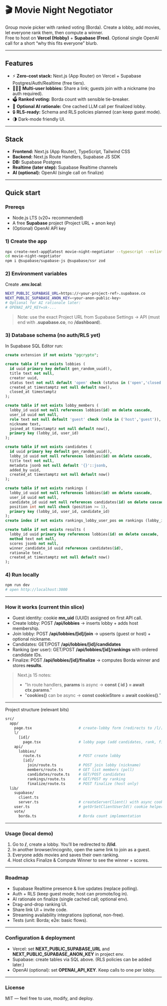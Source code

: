 # 🎬 Movie Night Negotiator

Group movie picker with ranked voting (Borda). Create a lobby, add movies, let everyone rank them, then compute a winner.  
Free to host on **Vercel (Hobby)** + **Supabase (Free)**. Optional single OpenAI call for a short “why this fits everyone” blurb.

---

## Features

- ⚡ **Zero-cost stack:** Next.js (App Router) on Vercel + Supabase Postgres/Auth/Realtime (free tiers).
- 🧑‍🤝‍🧑 **Multi-user lobbies:** Share a link; guests join with a nickname (no auth required).
- 🗳️ **Ranked voting:** Borda count with sensible tie-breaker.
- 🧠 **Optional AI rationale:** One cached LLM call per finalized lobby.
- 🔒 **RLS-ready:** Schema and RLS policies planned (can keep guest mode).
- 🌗 Dark-mode friendly UI.

---

## Stack

- **Frontend:** Next.js (App Router), TypeScript, Tailwind CSS
- **Backend:** Next.js Route Handlers, Supabase JS SDK
- **DB:** Supabase Postgres
- **Realtime (later step):** Supabase Realtime channels
- **AI (optional):** OpenAI (single call on finalize)

---

## Quick start

### Prereqs
- Node.js LTS (v20+ recommended)
- A free **Supabase** project (Project URL + anon key)
- (Optional) OpenAI API key

### 1) Create the app
```bash
npx create-next-app@latest movie-night-negotiator --typescript --eslint --tailwind --app --src-dir --import-alias "@/*"
cd movie-night-negotiator
npm i @supabase/supabase-js @supabase/ssr zod
```

### 2) Environment variables
Create **.env.local**:
```bash
NEXT_PUBLIC_SUPABASE_URL=https://<your-project-ref>.supabase.co
NEXT_PUBLIC_SUPABASE_ANON_KEY=<your-anon-public-key>
# Optional for AI rationale later:
# OPENAI_API_KEY=sk-...
```
> Note: use the exact Project URL from Supabase Settings → API (must end with **.supabase.co**, no **/dashboard**).

### 3) Database schema (no auth/RLS yet)
In Supabase SQL Editor run:
```sql
create extension if not exists "pgcrypto";

create table if not exists lobbies (
  id uuid primary key default gen_random_uuid(),
  title text not null,
  creator uuid,
  status text not null default 'open' check (status in ('open','closed')),
  created_at timestamptz not null default now(),
  closed_at timestamptz
);

create table if not exists lobby_members (
  lobby_id uuid not null references lobbies(id) on delete cascade,
  user_id uuid not null,
  role text not null default 'guest' check (role in ('host','guest')),
  nickname text,
  joined_at timestamptz not null default now(),
  primary key (lobby_id, user_id)
);

create table if not exists candidates (
  id uuid primary key default gen_random_uuid(),
  lobby_id uuid not null references lobbies(id) on delete cascade,
  title text not null,
  metadata jsonb not null default '{}'::jsonb,
  added_by uuid,
  created_at timestamptz not null default now()
);

create table if not exists rankings (
  lobby_id uuid not null references lobbies(id) on delete cascade,
  user_id uuid not null,
  candidate_id uuid not null references candidates(id) on delete cascade,
  position int not null check (position >= 1),
  primary key (lobby_id, user_id, candidate_id)
);
create index if not exists rankings_lobby_user_pos on rankings (lobby_id, user_id, position);

create table if not exists results (
  lobby_id uuid primary key references lobbies(id) on delete cascade,
  method text not null,
  scores jsonb not null,
  winner_candidate_id uuid references candidates(id),
  rationale text,
  created_at timestamptz not null default now()
);
```

### 4) Run locally
```bash
npm run dev
# open http://localhost:3000
```
---

### How it works (current thin slice)
- Guest identity: cookie **mn_uid** (UUID) assigned on first API call.
- Create lobby: POST **/api/lobbies** → inserts lobby + adds host membership.
- Join lobby: POST **/api/lobbies/[id]/join** → upserts (guest or host) + optional nickname.
- Candidates: GET/POST **/api/lobbies/[id]/candidates**
- Ranking (per user): GET/POST **/api/lobbies/[id]/rankings** with ordered candidate IDs.
- Finalize: POST **/api/lobbies/[id]/finalize** → computes Borda winner and stores **results**.
> Next.js 15 notes:
> - "In route handlers, **params** is async → **const { id } = await ctx.params**."
> - "**cookies()** can be async → **const cookieStore = await cookies()**."
---

Project structure (relevant bits)
```bash
src/
  app/
    page.tsx                     # create-lobby form (redirects to /l/[id])
    l/
      [id]/
        page.tsx                 # lobby page (add candidates, rank, finalize)
    api/
      lobbies/
        route.ts                 # POST create lobby
        [id]/
          join/route.ts          # POST join lobby (nickname)
          members/route.ts       # GET list members (poll)
          candidates/route.ts    # GET/POST candidates
          rankings/route.ts      # GET/POST my ranking
          finalize/route.ts      # POST finalize (host only)
  lib/
    supabase/
      client.ts
      server.ts                  # createServerClient() with async cookies
    user.ts                      # getOrSetClientUserId() cookie helper
    vote/
      borda.ts                   # Borda count implementation
```
---

### Usage (local demo)
1. Go to **/**, create a lobby. You’ll be redirected to **/l/id**.
2. In another browser/incognito, open the same link to join as a guest.
3. Everyone adds movies and saves their own ranking.
4. Host clicks Finalize & Compute Winner to see the winner + scores.
---

### Roadmap
- Supabase Realtime presence & live updates (replace polling).
- Auth + RLS (keep guest mode; host can promote/log in).
- AI rationale on finalize (single cached call; optional env).
- Drag-and-drop ranking UI.
- Share link UI + invite code.
- Streaming availability integrations (optional, non-free).
- Tests (unit: Borda; e2e: basic flows).
---

### Configuration & deployment
- Vercel: set **NEXT_PUBLIC_SUPABASE_URL** and **NEXT_PUBLIC_SUPABASE_ANON_KEY** in project env.
- Supabase: create tables via SQL above. (RLS policies can be added later.)
- OpenAI (optional): set **OPENAI_API_KEY**. Keep calls to one per lobby.
---

### License
MIT — feel free to use, modify, and deploy.
